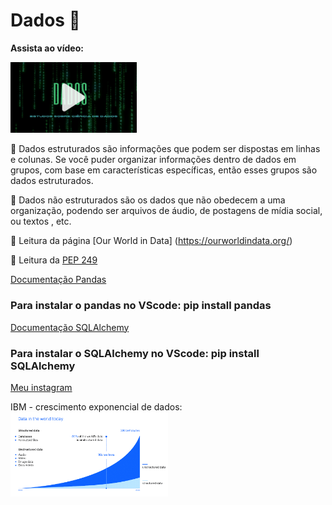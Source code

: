 # Dados 🎲

**Assista ao vídeo:**

<a href="https://www.youtube.com/watch?v=8GSurpLUSoM" target="_blank">
<img src="dados.png" width="40%">
</a>


📌 Dados estruturados são informações que podem ser dispostas em linhas e colunas. Se você puder organizar informações dentro de dados em grupos, com base em características específicas, então esses grupos são dados estruturados.

📌 Dados não estruturados são os dados que não obedecem a uma organização, podendo ser arquivos de áudio, de postagens de mídia social, ou textos , etc.


📌 Leitura da página [Our World in Data] (https://ourworldindata.org/)

📌 Leitura da [PEP 249](https://peps.python.org/pep-0249/) 


[Documentação Pandas](https://pandas.pydata.org/docs/)

### Para instalar o pandas no VScode: pip install pandas

[Documentação SQLAlchemy](https://docs.sqlalchemy.org/en/20/)

### Para instalar o SQLAlchemy no VScode: pip install SQLAlchemy

[Meu instagram](https://www.instagram.com/p/C926QvbJiIfOnnqks2guRgMZH6GHdeJy641N-E0/)

 IBM - crescimento exponencial de dados:
<img src='img_IBM_dados.png' width = 50%>